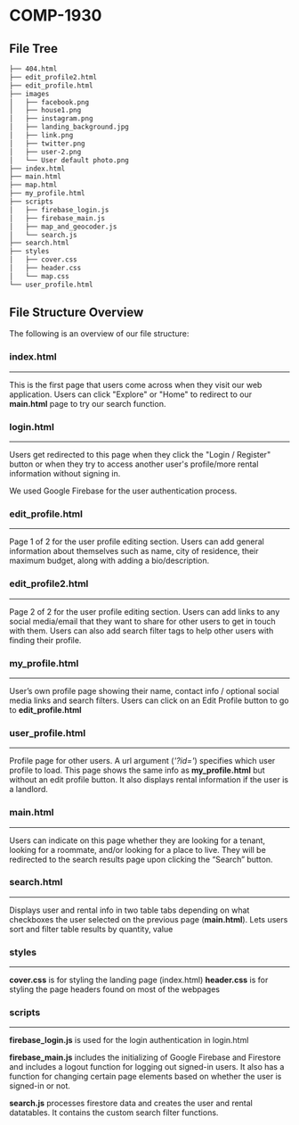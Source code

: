 # COMP-1930



## File Tree

```bash
├── 404.html
├── edit_profile2.html
├── edit_profile.html
├── images
│   ├── facebook.png
│   ├── house1.png
│   ├── instagram.png
│   ├── landing_background.jpg
│   ├── link.png
│   ├── twitter.png
│   ├── user-2.png
│   └── User default photo.png
├── index.html
├── main.html
├── map.html
├── my_profile.html
├── scripts
│   ├── firebase_login.js
│   ├── firebase_main.js
│   ├── map_and_geocoder.js
│   └── search.js
├── search.html
├── styles
│   ├── cover.css
│   ├── header.css
│   └── map.css
└── user_profile.html
```

## File Structure Overview
The following is an overview of our file structure:

### index.html
---
This is the first page that users come across when they visit our web application. Users can click "Explore" or "Home" to redirect to our **main.html** page to try our search function. 

### login.html
---
Users get redirected to this page when they click the "Login / Register" button or when they try to access another user's profile/more rental information without signing in. 

We used Google Firebase for the user authentication process.

### edit_profile.html
---
Page 1 of 2 for the user profile editing section. Users can add general information about themselves such as name, city of residence, their maximum budget, along with adding a bio/description.

### edit_profile2.html
---
Page 2 of 2 for the user profile editing section. Users can add links to any social media/email that they want to share for other users to get in touch with them. Users can also add search filter tags to help other users with finding their profile.

### my_profile.html
---
User’s own profile page showing their name, contact info / optional social media links and search filters. Users can click on an Edit Profile button to go to **edit_profile.html**

### user_profile.html
---
Profile page for other users. A url argument (*'?id='*) specifies which user profile to load. This page shows the same info as **my_profile.html** but without an edit profile button. It also displays rental information if the user is a landlord.

### main.html
---
Users can indicate on this page whether they are looking for a tenant, looking for a roommate, and/or looking for a place to live. They will be redirected to the search results page upon clicking the “Search” button. 

### search.html
---
Displays user and rental info in two table tabs depending on what checkboxes the user selected on the previous page (**main.html**). Lets users sort and filter table results by quantity, value 

### styles
---
**cover.css** is for styling the landing page (index.html)
**header.css** is for styling the page headers found on most of the webpages

### scripts
---
**firebase_login.js** is used for the login authentication in login.html

**firebase_main.js** includes the initializing of Google Firebase and Firestore and includes a logout function for logging out signed-in users. It also has a function for changing certain page elements based on whether the user is signed-in or not.

**search.js** processes firestore data and creates the user and rental datatables. It contains the custom search filter functions.
